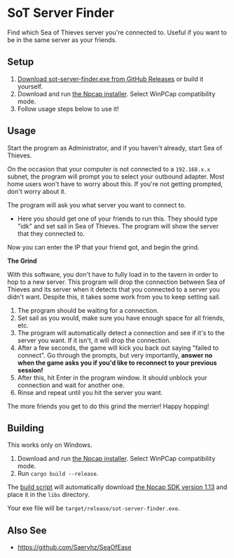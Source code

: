 # SoT Server Finder

Find which Sea of Thieves server you're connected to. Useful if you want to be in the same server as your friends. 

## Setup
1. [Download sot-server-finder.exe from GitHub Releases](https://github.com/xxcodianxx/sot-server-finder/releases/download/0.1.0/sot-server-finder.exe) or build it yourself.
2. Download and run [the Npcap installer](https://npcap.com/dist/npcap-1.72.exe). Select WinPCap compatibility mode. 
3. Follow usage steps below to use it!

## Usage
Start the program as Administrator, and if you haven't already, start Sea of Thieves.

On the occasion that your computer is not connected to a `192.168.x.x` subnet, the program will prompt you to select your outbound adapter. 
Most home users won't have to worry about this. If you're not getting prompted, don't worry about it.

The program will ask you what server you want to connect to.
- Here you should get one of your friends to run this. They should type "idk" and set sail in Sea of Thieves. The program will show the server that they connected to.

Now you can enter the IP that your friend got, and begin the grind.

**The Grind**

With this software, you don't have to fully load in to the tavern in order to hop to a new server. This program will drop the connection between Sea of Thieves and its server when it detects that you connected to a server you didn't want. Despite this, it takes some work from you to keep setting sail.

1. The program should be waiting for a connection.
2. Set sail as you would, make sure you have enough space for all friends, etc.
3. The program will automatically detect a connection and see if it's to the server you want. If it isn't, it will drop the connection.
4. After a few seconds, the game will kick you back out saying "failed to connect". Go through the prompts, but very importantly, **answer no when the game asks you if you'd like to reconnect to your previous session!**
5. After this, hit Enter in the program window. It should unblock your connection and wait for another one.
6. Rinse and repeat until you hit the server you want.

The more friends you get to do this grind the merrier! Happy hopping!


## Building
This works only on Windows.

1. Download and run [the Npcap installer](https://npcap.com/dist/npcap-1.72.exe). Select WinPCap compatibility mode. 
2. Run `cargo build --release`.

The [build script](build.rs) will automatically download [the Npcap SDK version 1.13](https://npcap.com/dist/npcap-sdk-1.13.zip) and place it in the `libs` directory.

Your exe file will be `target/release/sot-server-finder.exe`.

## Also See
- https://github.com/Saeryhz/SeaOfEase